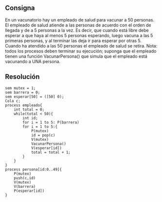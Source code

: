 ## Consigna
En un vacunatorio hay un empleado de salud para vacunar a 50 personas. El empleado
de salud atiende a las personas de acuerdo con el orden de llegada y de a 5 personas a la
vez. Es decir, que cuando está libre debe esperar a que haya al menos 5 personas
esperando, luego vacuna a las 5 primeras personas, y al terminar las deja ir para esperar
por otras 5. Cuando ha atendido a las 50 personas el empleado de salud se retira. Nota:
todos los procesos deben terminar su ejecución; suponga que el empleado tienen una
función VacunarPersona() que simula que el empleado está vacunando a UNA persona.

## Resolución

```
sem mutex = 1;
sem barrera = 0;
sem esperar[50] = ([50] 0);
Cola c;
process empleado{
    int total = 0;
    while(total < 50){
        int id;
        for i = 1 to 5: P(barrera)
        for i = 1 to 5:{
            P(mutex)
            id = pop(c)
            V(mutex)
            VacunarPersona()
            V(esperar[id])
            total = total + 1;
        }
    }
}
process persona[id:0..49]{
    P(mutex)
    push(c,id)
    V(mutex)
    V(barrera)
    P(esperar[id])
}
```